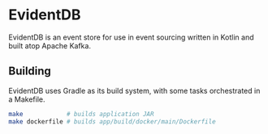 # EvidentDB

EvidentDB is an event store for use in event sourcing written in Kotlin and built atop Apache Kafka.

## Building

EvidentDB uses Gradle as its build system, with some tasks orchestrated in a Makefile.

``` bash
make            # builds application JAR
make dockerfile # builds app/build/docker/main/Dockerfile
```
